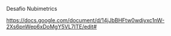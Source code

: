 Desafio Nubimetrics

https://docs.google.com/document/d/14jJbBHFtw0wdiyxc1nW-2Xs6pnWep6xDoMgY5VL7ITE/edit#
